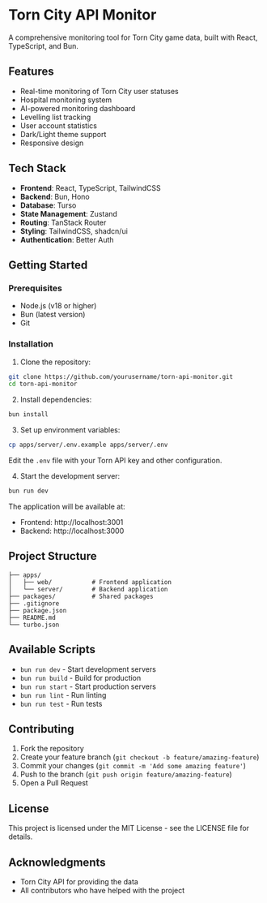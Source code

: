 # Torn City API Monitor

A comprehensive monitoring tool for Torn City game data, built with React, TypeScript, and Bun.

## Features

- Real-time monitoring of Torn City user statuses
- Hospital monitoring system
- AI-powered monitoring dashboard
- Levelling list tracking
- User account statistics
- Dark/Light theme support
- Responsive design

## Tech Stack

- **Frontend**: React, TypeScript, TailwindCSS
- **Backend**: Bun, Hono
- **Database**: Turso
- **State Management**: Zustand
- **Routing**: TanStack Router
- **Styling**: TailwindCSS, shadcn/ui
- **Authentication**: Better Auth

## Getting Started

### Prerequisites

- Node.js (v18 or higher)
- Bun (latest version)
- Git

### Installation

1. Clone the repository:
```bash
git clone https://github.com/yourusername/torn-api-monitor.git
cd torn-api-monitor
```

2. Install dependencies:
```bash
bun install
```

3. Set up environment variables:
```bash
cp apps/server/.env.example apps/server/.env
```
Edit the `.env` file with your Torn API key and other configuration.

4. Start the development server:
```bash
bun run dev
```

The application will be available at:
- Frontend: http://localhost:3001
- Backend: http://localhost:3000

## Project Structure

```
├── apps/
│   ├── web/           # Frontend application
│   └── server/        # Backend application
├── packages/          # Shared packages
├── .gitignore
├── package.json
├── README.md
└── turbo.json
```

## Available Scripts

- `bun run dev` - Start development servers
- `bun run build` - Build for production
- `bun run start` - Start production servers
- `bun run lint` - Run linting
- `bun run test` - Run tests

## Contributing

1. Fork the repository
2. Create your feature branch (`git checkout -b feature/amazing-feature`)
3. Commit your changes (`git commit -m 'Add some amazing feature'`)
4. Push to the branch (`git push origin feature/amazing-feature`)
5. Open a Pull Request

## License

This project is licensed under the MIT License - see the LICENSE file for details.

## Acknowledgments

- Torn City API for providing the data
- All contributors who have helped with the project
